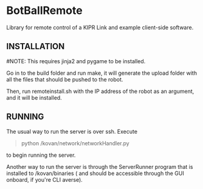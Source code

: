 BotBallRemote
=============

Library for remote control of a KIPR Link and example client-side software.

INSTALLATION
------------

#NOTE:
	This requires jinja2 and pygame to be installed.

Go in to the build folder and run make, it will generate the upload folder with all the files that should be pushed to the robot.

Then, run remoteinstall.sh with the IP address of the robot as an argument, and it will be installed.


RUNNING
-------

The usual way to run the server is over ssh. Execute 

>python /kovan/network/networkHandler.py

to begin running the server. 

Another way to run the server is through the ServerRunner program that is installed to /kovan/binaries ( and should be accessible
through the GUI onboard, if you're CLI averse).  





